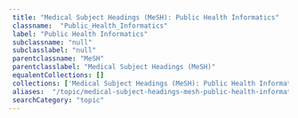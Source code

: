 ```yaml
--- 
 title: "Medical Subject Headings (MeSH): Public Health Informatics" 
 classname:  "Public_Health_Informatics" 
 label: "Public Health Informatics" 
 subclassname: "null" 
 subclasslabel: "null" 
 parentclassname: "MeSH" 
 parentclasslabel: "Medical Subject Headings (MeSH)" 
 equalentCollections: [] 
 collections: ['Medical Subject Headings (MeSH): Public Health Informatics']
 aliases:  "/topic/medical-subject-headings-mesh-public-health-informatics"  
 searchCategory: "topic" 
---
```

